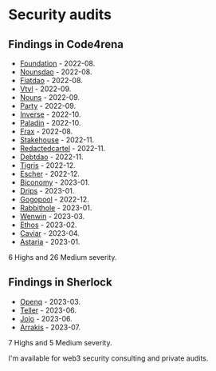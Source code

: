 # Security audits 

## Findings in Code4rena 

- [Foundation](c4/2022-08-foundation/README.md) - 2022-08.
- [Nounsdao](c4/2022-08-nounsdao/README.md) - 2022-08.
- [Fiatdao](c4/2022-08-fiatdao/README.md) - 2022-08.
- [Vtvl](c4/2022-09-vtvl/README.md) - 2022-09.
- [Nouns](c4/2022-09-nouns-builder/README.md) - 2022-09.
- [Party](c4/2022-09-party/README.md) - 2022-09.
- [Inverse](c4/2022-10-inverse/README.md) - 2022-10.
- [Paladin](c4/2022-10-paladin/README.md) - 2022-10.
- [Frax](c4/2022-08-frax/README.md) - 2022-08.
- [Stakehouse](c4/2022-11-stakehouse/README.md) - 2022-11.
- [Redactedcartel](c4/2022-11-redactedcartel/README.md) - 2022-11.
- [Debtdao](c4/2022-11-debtdao/README.md) - 2022-11.
- [Tigris](c4/2022-12-tigris/README.md) - 2022-12.
- [Escher](c4/2022-12-escher/README.md) - 2022-12.
- [Biconomy](c4/2023-01-biconomy/README.md) - 2023-01.
- [Drips](c4/2023-01-drips/README.md) - 2023-01.
- [Gogopool](c4/2022-12-gogopool/README.md) - 2022-12.
- [Rabbithole](c4/2023-01-rabbithole/README.md) - 2023-01.
- [Wenwin](c4/2023-03-wenwin/README.md) - 2023-03.
- [Ethos](c4/2023-02-ethos/README.md) - 2023-02.
- [Caviar](c4/2023-04-caviar/README.md) - 2023-04.
- [Astaria](c4/2023-01-astaria/README.md) - 2023-01.

6 Highs and 26 Medium severity.


## Findings in Sherlock 

- [Openq](sherlock/2023-02-openq-judging/README.md) - 2023-03.
- [Teller](sherlock/2023-03-teller-judging/README.md) - 2023-06.
- [Jojo](sherlock/2023-04-jojo-judging/README.md) - 2023-06.
- [Arrakis](sherlock/2023-06-arrakis-judging/README.md) - 2023-07.

7 Highs and 5 Medium severity.

I'm available for web3 security consulting and private audits.